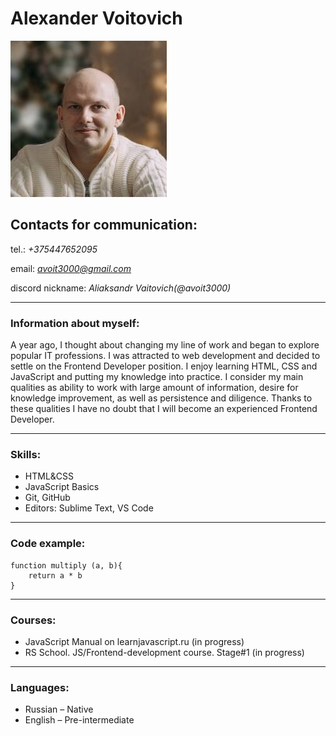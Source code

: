 # Alexander Voitovich

![my foto](./img/my_foto.jpg)

## Contacts for communication:

tel.: _+375447652095_

email: *avoit3000@gmail.com*

discord nickname: _Aliaksandr Vaitovich(@avoit3000)_

---

### Information about myself:

A year ago, I thought about changing my line of work and began to explore popular IT professions. I was attracted to web development and decided to settle on the Frontend Developer position.
I enjoy learning HTML, CSS and JavaScript and putting my knowledge into practice.
I consider my main qualities as ability to work with large amount of information, desire for knowledge improvement, as well as persistence and diligence.
Thanks to these qualities I have no doubt that I will become an experienced Frontend Developer.

---

### Skills:

- HTML&CSS
- JavaScript Basics
- Git, GitHub
- Editors: Sublime Text, VS Code

---

### Code example:

```
function multiply (a, b){
    return a * b
}
```

---

### Courses:

- JavaScript Manual on learnjavascript.ru (in progress)
- RS School. JS/Frontend-development course. Stage#1 (in progress)

---

### Languages:

- Russian – Native
- English – Pre-intermediate
